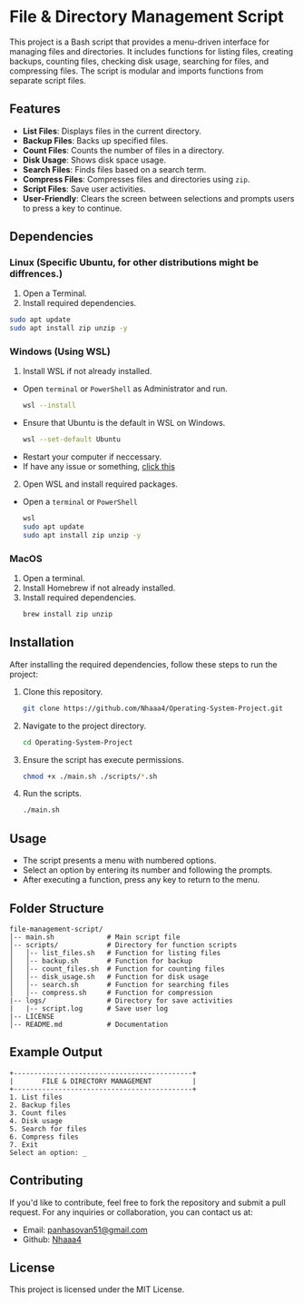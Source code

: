 # File & Directory Management Script

This project is a Bash script that provides a menu-driven interface for managing files and directories. It includes functions for listing files, creating backups, counting files, checking disk usage, searching for files, and compressing files. The script is modular and imports functions from separate script files.

## Features

- **List Files**: Displays files in the current directory.
- **Backup Files**: Backs up specified files.
- **Count Files**: Counts the number of files in a directory.
- **Disk Usage**: Shows disk space usage.
- **Search Files**: Finds files based on a search term.
- **Compress Files**: Compresses files and directories using `zip`.
- **Script Files**: Save user activities.
- **User-Friendly**: Clears the screen between selections and prompts users to press a key to continue.

## Dependencies

### Linux (Specific Ubuntu, for other distributions might be diffrences.)
1. Open a Terminal.
2. Install required dependencies.
  ```sh
  sudo apt update
  sudo apt install zip unzip -y
  ```

### Windows (Using WSL)
1. Install WSL if not already installed.
  - Open `terminal` or `PowerShell` as Administrator and run.
    ```sh
    wsl --install
    ```
  - Ensure that Ubuntu is the default in WSL on Windows.
    ```sh
    wsl --set-default Ubuntu
    ``` 
  - Restart your computer if neccessary.
  - If have any issue or something, [click this](https://learn.microsoft.com/en-us/windows/wsl/install)
2. Open WSL and install required packages.
  - Open a `terminal` or `PowerShell`
    ```sh
    wsl
    sudo apt update
    sudo apt install zip unzip -y
    ```
### MacOS
1. Open a terminal.
2. Install Homebrew if not already installed.
3. Install required dependencies.
   ```sh
   brew install zip unzip 
   ```
## Installation
After installing the required dependencies, follow these steps to run the project:
1. Clone this repository.
   ```sh
   git clone https://github.com/Nhaaa4/Operating-System-Project.git
   ```
2. Navigate to the project directory.
   ```sh
   cd Operating-System-Project
   ```
3. Ensure the script has execute permissions.
   ```sh
   chmod +x ./main.sh ./scripts/*.sh
   ```
4. Run the scripts.
   ```sh
   ./main.sh
   ```

## Usage

- The script presents a menu with numbered options.
- Select an option by entering its number and following the prompts.
- After executing a function, press any key to return to the menu.

## Folder Structure

```
file-management-script/
│-- main.sh             # Main script file
│-- scripts/            # Directory for function scripts
│   │-- list_files.sh   # Function for listing files
│   │-- backup.sh       # Function for backup
│   │-- count_files.sh  # Function for counting files
│   │-- disk_usage.sh   # Function for disk usage
│   │-- search.sh       # Function for searching files
│   │-- compress.sh     # Function for compression
|-- logs/               # Directory for save activities
|   |-- script.log      # Save user log
|-- LICENSE
│-- README.md           # Documentation
```

## Example Output

```
+--------------------------------------------+
|       FILE & DIRECTORY MANAGEMENT          |
+--------------------------------------------+
1. List files
2. Backup files
3. Count files
4. Disk usage
5. Search for files
6. Compress files
7. Exit
Select an option: _
```

## Contributing

If you'd like to contribute, feel free to fork the repository and submit a pull request.
For any inquiries or collaboration, you can contact us at:
- Email: panhasovan51@gmail.com
- Github: [Nhaaa4](https://github.com/Nhaaa4)

## License

This project is licensed under the MIT License.

